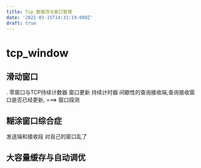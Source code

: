 ```yaml
---
title: Tcp_数据流与窗口管理
date: '2021-03-15T14:31:19.000Z'
draft: true
---
```


# tcp\_window

## 滑动窗口

. 零窗口与TCP持续计数器 窗口更新 持续计时器 间歇性的查询接收端,查询接收窗口是否已经更新, ===&gt; 窗口探测

## 糊涂窗口综合症

发送端和接收段 对自己的窗口乱了

## 大容量缓存与自动调优

